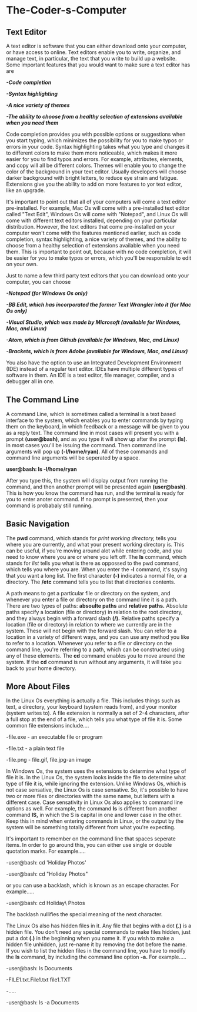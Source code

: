 # The-Coder-s-Computer

## Text Editor

A text editor is software that you can either download onto your computer, or have access to online. Text editors enable you to write, organize, and manage text, in particular, the text that you write to build up a website. Some important features that you would want to make sure a text editor has are

***-Code completion***

***-Syntax highlighting*** 

***-A nice variety of themes***

***-The ability to choose from a healthy selection of extensions available when you need them***

Code completion provides you with possible options or suggestions when you start typing, which minimizes the possibility for you to make typos or errors in your code. Syntax highlighting takes what you type and changes it to different colors to make them more noticeable, which makes it more easier for you to find typos and errors. For example, attributes, elements, and copy will all be different colors. Themes will enable you to change the color of the background in your text editor. Usually developers will choose darker background with bright letters, to reduce eye strain and fatigue. Extensions give you the ability to add on more features to yor text editor, like an upgrade. 

It's important to point out that all of your computers will come a text editor pre-installed. For example, Mac Os will come with a pre-installed text editor called "Text Edit", Windows Os will come with "Notepad", and Linux Os will come with different text editors installed, depending on your particular distribution. However, the text editors that come pre-installed on your computer won't come with the features mentioned earlier, such as code completion, syntax highlighting, a nice variety of themes, and the ability to choose from a healthy selection of extensions available when you need them. This is important to point out, because with no code completion, it will be easier for you to make typos or errors, which you'll be responsible to edit on your own. 

Just to name a few third party text editors that you can download onto your computer, you can choose

***-Notepad (for Windows Os only)***

***-BB Edit, which has incorporated the former Text Wrangler into it (for Mac Os only)***

***-Visual Studio, which was made by Microsoft (available for Windows, Mac, and Linux)***

***-Atom, which is from Github (available for Windows, Mac, and Linux)***

***-Brackets, which is from Adobe (available for Windows, Mac, and Linux)***

You also have the option to use an Integrated Development Environment (IDE) instead of a regular text editor. IDEs have multiple different types of software in them. An IDE is a text editor, file manager, compiler, and a debugger all in one. 

## The Command Line

A command Line, which is sometimes called a terminal is a text based interface to the system, which enables you to enter commands by typing them on the keyboard, in which feedback or a message will be given to you as a reply text. The command line in most cases will present you with a prompt **(user@bash)**, and as you type it will show up after the prompt **(ls)**. in most cases you'll be issuing the command. Then command line arguments will pop up **(-l/home/ryan)**. All of these commands and command line arguments will be seperated by a space. 

**user@bash: ls -l/home/ryan**

After you type this, the system will display output from running the command, and then another prompt will be presented again **(user@bash)**. This is how you know the command has run, and the terminal is ready for you to enter anoter command. If no prompt is presented, then your command is probabaly still running. 

## Basic Navigation

The **pwd** command, which stands for *print working directory,* tells you where you are currently, and what your present working directory is. This can be useful, if you're moving around alot while entering code, and you need to know where you are or where you left off. The **ls** command, which stands for *list* tells you what is there as oppossed to the pwd command, which tells you where you are. When you enter the **-l** command, it's saying that you want a long list. The first character **(-)** indicates a normal file, or a directory. The **/etc** command tells you to list that directories contents.  

A path means to get a particular file or directory on the system, and whenever you enter a file or directory on the command line it is a path. There are two types of paths: **absoulte paths** and **relative paths.** Absolute paths specify a location (file or directory) in relation to the root directory, and they always begin with a forward slash **(/).** Relative paths specify a location (file or directory) in relation to where we currently are in the system. These will not begin with the forward slash. You can refer to a location in a variety of different ways, and you can use any method you like to refer to a location. Whenever you refer to a file or directory on the command line, you're referring to a path, which can be constructed using any of these elements. The **cd** command enables you to move around the system. If the **cd** command is run without any arguments, it will take you back to your home directory. 

## More About Files

In the Linux Os everything is actually a file. This includes things such as text, a directory, your keyboard (system reads from), and your monitor (system writes to). A file extension is normally a set of 2-4 characters, after a full stop at the end of a file, which tells you what type of file it is. Some common file extensions include....

-file.exe - an executable file or program

-file.txt - a plain text file

-file.png - file.gif, file.jpg-an image

In Windows Os, the system uses the extensions to determine what type of file it is. In the Linux Os, the system looks inside the file to determine what type of file it is, while ignoring the extension. Unlike Windows Os, which is not case sensative, the Linux Os is case sensative. So, it's possible to have two or more files or directories with the same name, but letters with a different case. Case sensativity in Linux Os also applies to command line options as well. For example, the command **ls** is different from another command **lS,** in which the S is capital in one and lower case in the other. Keep this in mind when entering commands in Linux, or the output by the system will be something totally different from what you're expecting.

It's important to remember on the command line that spaces seperate items. In order to go around this, you can either use single or double quotation marks. For example.....

-user@bash: cd 'Holiday Photos'

-user@bash: cd "Holiday Photos"

or you can use a backlash, which is known as an escape character. For example.....

-user@bash: cd Holiday\ Photos

The backlash nullifies the special meaning of the next character.

The Linux Os also has hidden files in it. Any file that begins with a dot **(.)** is a hidden file. You don't need any special commands to make files hidden, just put a dot **(.)** in the beginning when you name it. If you wish to make a hidden file unhidden, just re-name it by removing the dot before the name. If you wish to list the hidden files in the command line, you have to modify the **ls** command, by including the command line option **-a.** For example.....

-user@bash: ls Documents

-FILE1.txt.File1.txt file1.TXT

-.....

-user@bash: ls -a Documents 
